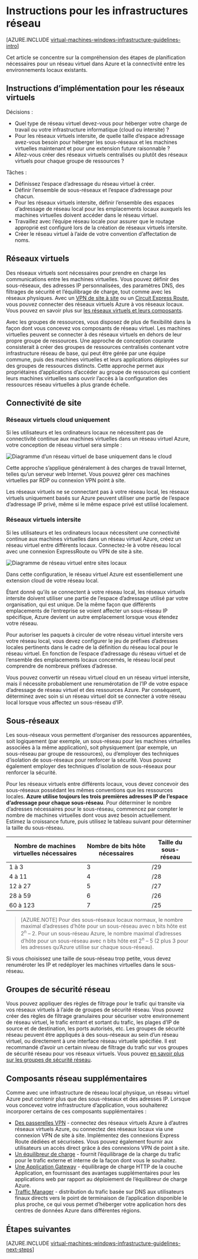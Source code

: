 <properties
	pageTitle="Instructions pour les infrastructures réseau | Microsoft Azure"
	description="Découvrez-en plus sur les principales instructions de conception et d’implémentation pour le déploiement d’un réseau virtuel dans des services d’infrastructure Azure."
	documentationCenter=""
	services="virtual-machines-windows"
	authors="iainfoulds"
	manager="timlt"
	editor=""
	tags="azure-resource-manager"/>

<tags
	ms.service="virtual-machines-windows"
	ms.workload="infrastructure-services"
	ms.tgt_pltfrm="vm-windows"
	ms.devlang="na"
	ms.topic="article"
	ms.date="09/08/2016"
	ms.author="iainfou"/>

# Instructions pour les infrastructures réseau

[AZURE.INCLUDE [virtual-machines-windows-infrastructure-guidelines-intro](../../includes/virtual-machines-windows-infrastructure-guidelines-intro.md)]

Cet article se concentre sur la compréhension des étapes de planification nécessaires pour un réseau virtuel dans Azure et la connectivité entre les environnements locaux existants.


## Instructions d’implémentation pour les réseaux virtuels

Décisions :

- Quel type de réseau virtuel devez-vous pour héberger votre charge de travail ou votre infrastructure informatique (cloud ou intersite) ?
- Pour les réseaux virtuels intersite, de quelle taille d’espace adressage avez-vous besoin pour héberger les sous-réseaux et les machines virtuelles maintenant et pour une extension future raisonnable ?
- Allez-vous créer des réseaux virtuels centralisés ou plutôt des réseaux virtuels pour chaque groupe de ressources ?

Tâches :

- Définissez l’espace d’adressage du réseau virtuel à créer.
- Définir l’ensemble de sous-réseaux et l’espace d’adressage pour chacun.
- Pour les réseaux virtuels intersite, définir l’ensemble des espaces d’adressage de réseau local pour les emplacements locaux auxquels les machines virtuelles doivent accéder dans le réseau virtuel.
- Travaillez avec l’équipe réseau locale pour assurer que le routage approprié est configuré lors de la création de réseaux virtuels intersite.
- Créer le réseau virtuel à l’aide de votre convention d’affectation de noms.


## Réseaux virtuels

Des réseaux virtuels sont nécessaires pour prendre en charge les communications entre les machines virtuelles. Vous pouvez définir des sous-réseaux, des adresses IP personnalisées, des paramètres DNS, des filtrages de sécurité et l’équilibrage de charge, tout comme avec les réseaux physiques. Avec un [VPN de site à site](../vpn-gateway/vpn-gateway-topology.md) ou un [Circuit Express Route](../expressroute/expressroute-introduction.md), vous pouvez connecter des réseaux virtuels Azure à vos réseaux locaux. Vous pouvez en savoir plus sur [les réseaux virtuels et leurs composants](../virtual-network/virtual-networks-overview.md).

Avec les groupes de ressources, vous disposez de plus de flexibilité dans la façon dont vous concevez vos composants de réseau virtuel. Les machines virtuelles peuvent se connecter à des réseaux virtuels en dehors de leur propre groupe de ressources. Une approche de conception courante consisterait à créer des groupes de ressources centralisés contenant votre infrastructure réseau de base, qui peut être gérée par une équipe commune, puis des machines virtuelles et leurs applications déployées sur des groupes de ressources distincts. Cette approche permet aux propriétaires d’applications d’accéder au groupe de ressources qui contient leurs machines virtuelles sans ouvrir l’accès à la configuration des ressources réseau virtuelles à plus grande échelle.

## Connectivité de site

### Réseaux virtuels cloud uniquement
Si les utilisateurs et les ordinateurs locaux ne nécessitent pas de connectivité continue aux machines virtuelles dans un réseau virtuel Azure, votre conception de réseau virtuel sera simple :

![Diagramme d’un réseau virtuel de base uniquement dans le cloud](./media/virtual-machines-common-infrastructure-service-guidelines/vnet01.png)

Cette approche s’applique généralement à des charges de travail Internet, telles qu’un serveur web Internet. Vous pouvez gérer ces machines virtuelles par RDP ou connexion VPN point à site.

Les réseaux virtuels ne se connectant pas à votre réseau local, les réseaux virtuels uniquement basés sur Azure peuvent utiliser une partie de l’espace d’adressage IP privé, même si le même espace privé est utilisé localement.


### Réseaux virtuels intersite
Si les utilisateurs et les ordinateurs locaux nécessitent une connectivité continue aux machines virtuelles dans un réseau virtuel Azure, créez un réseau virtuel entre différents locaux. Connectez-le à votre réseau local avec une connexion ExpressRoute ou VPN de site à site.

![Diagramme de réseau virtuel entre sites locaux](./media/virtual-machines-common-infrastructure-service-guidelines/vnet02.png)

Dans cette configuration, le réseau virtuel Azure est essentiellement une extension cloud de votre réseau local.

Étant donné qu’ils se connectent à votre réseau local, les réseaux virtuels intersite doivent utiliser une partie de l’espace d’adressage utilisé par votre organisation, qui est unique. De la même façon que différents emplacements de l’entreprise se voient affecter un sous-réseau IP spécifique, Azure devient un autre emplacement lorsque vous étendez votre réseau.

Pour autoriser les paquets à circuler de votre réseau virtuel intersite vers votre réseau local, vous devez configurer le jeu de préfixes d’adresses locales pertinents dans le cadre de la définition du réseau local pour le réseau virtuel. En fonction de l’espace d’adressage du réseau virtuel et de l’ensemble des emplacements locaux concernés, le réseau local peut comprendre de nombreux préfixes d’adresse.

Vous pouvez convertir un réseau virtuel cloud en un réseau virtuel intersite, mais il nécessite probablement une renumérotation de l’IP de votre espace d’adressage de réseau virtuel et des ressources Azure. Par conséquent, déterminez avec soin si un réseau virtuel doit se connecter à votre réseau local lorsque vous affectez un sous-réseau d’IP.

## Sous-réseaux
Les sous-réseaux vous permettent d’organiser des ressources apparentées, soit logiquement (par exemple, un sous-réseau pour les machines virtuelles associées à la même application), soit physiquement (par exemple, un sous-réseau par groupe de ressources), ou d’employer des techniques d’isolation de sous-réseaux pour renforcer la sécurité. Vous pouvez également employer des techniques d’isolation de sous-réseaux pour renforcer la sécurité.

Pour les réseaux virtuels entre différents locaux, vous devez concevoir des sous-réseaux possédant les mêmes conventions que les ressources locales. **Azure utilise toujours les trois premières adresses IP de l’espace d’adressage pour chaque sous-réseau**. Pour déterminer le nombre d’adresses nécessaires pour le sous-réseau, commencez par compter le nombre de machines virtuelles dont vous avez besoin actuellement. Estimez la croissance future, puis utilisez le tableau suivant pour déterminer la taille du sous-réseau.

Nombre de machines virtuelles nécessaires | Nombre de bits hôte nécessaires | Taille du sous-réseau
--- | --- | ---
1 à 3 | 3 | /29
4 à 11 | 4 | /28
12 à 27 | 5 | /27
28 à 59 | 6 | /26
60 à 123 | 7 | /25

> [AZURE.NOTE] Pour des sous-réseaux locaux normaux, le nombre maximal d’adresses d’hôte pour un sous-réseau avec n bits hôte est 2<sup>n</sup> – 2. Pour un sous-réseau Azure, le nombre maximal d’adresses d’hôte pour un sous-réseau avec n bits hôte est 2<sup>n</sup> – 5 (2 plus 3 pour les adresses qu’Azure utilise sur chaque sous-réseau).

Si vous choisissez une taille de sous-réseau trop petite, vous devez renuméroter les IP et redéployer les machines virtuelles dans le sous-réseau.


## Groupes de sécurité réseau
Vous pouvez appliquer des règles de filtrage pour le trafic qui transite via vos réseaux virtuels à l’aide de groupes de sécurité réseau. Vous pouvez créer des règles de filtrage granulaires pour sécuriser votre environnement de réseau virtuel, le trafic entrant et sortant du trafic, les plages d’IP de source et de destination, les ports autorisés, etc. Les groupes de sécurité réseau peuvent être appliqués à des sous-réseaux au sein d’un réseau virtuel, ou directement à une interface réseau virtuelle spécifiée. Il est recommandé d’avoir un certain niveau de filtrage du trafic sur vos groupes de sécurité réseau pour vos réseaux virtuels. Vous pouvez [en savoir plus sur les groupes de sécurité réseau](../virtual-network/virtual-networks-nsg.md).


## Composants réseau supplémentaires
Comme avec une infrastructure de réseau local physique, un réseau virtuel Azure peut contenir plus que des sous-réseaux et des adresses IP. Lorsque vous concevez votre infrastructure d’application, vous souhaiterez incorporer certains de ces composants supplémentaires :

- [Des passerelles VPN](../vpn-gateway/vpn-gateway-about-vpngateways.md) - connectez des réseaux virtuels Azure à d’autres réseaux virtuels Azure, ou connectez des réseaux locaux via une connexion VPN de site à site. Implémentez des connexions Express Route dédiées et sécurisées. Vous pouvez également fournir aux utilisateurs un accès direct grâce à des connexions VPN de point à site.
- [Un équilibreur de charge](../load-balancer/load-balancer-overview.md) - fournit l’équilibrage de la charge du trafic pour le trafic externe et interne de la façon dont vous le souhaitez.
- [Une Application Gateway](../application-gateway/application-gateway-introduction.md) - équilibrage de charge HTTP de la couche Application, en fournissant des avantages supplémentaires pour les applications web par rapport au déploiement de l’équilibreur de charge Azure.
- [Traffic Manager](../traffic-manager/traffic-manager-overview.md) - distribution du trafic basée sur DNS aux utilisateurs finaux directs vers le point de terminaison de l’application disponible le plus proche, ce qui vous permet d’héberger votre application hors des centres de données Azure dans différentes régions.


## Étapes suivantes

[AZURE.INCLUDE [virtual-machines-windows-infrastructure-guidelines-next-steps](../../includes/virtual-machines-windows-infrastructure-guidelines-next-steps.md)]

<!---HONumber=AcomDC_0914_2016-->